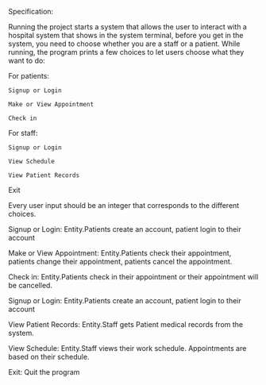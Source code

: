 Specification:

Running the project starts a system that allows the user to interact with a hospital system that shows in the system terminal, before you get in the system, you need to choose whether you are a staff or a patient.
While running, the program prints a few choices to let users choose what they want to do:

For patients:

    Signup or Login

    Make or View Appointment

    Check in

For staff:

    Signup or Login

    View Schedule

    View Patient Records

Exit


Every user input should be an integer that corresponds to the different choices.

Signup or Login: Entity.Patients create an account, patient login to their account

Make or View Appointment: Entity.Patients check their appointment, patients change their appointment, patients cancel the appointment.

Check in: Entity.Patients check in their appointment or their appointment will be cancelled.

Signup or Login: Entity.Patients create an account, patient login to their account

View Patient Records: Entity.Staff gets Patient medical records from the system. 

View Schedule: Entity.Staff views their work schedule. Appointments are based on their schedule.

Exit: Quit the program
